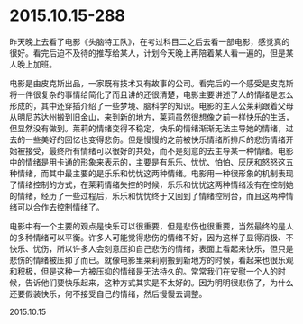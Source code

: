 2015.10.15-288
==============
昨天晚上去看了电影《头脑特工队》，在考过科目二之后去看一部电影，感觉真的很好。看完后迫不及待的推荐给某人，计划今天晚上再陪着某人看一遍的，但是某人晚上加班。

电影是由皮克斯出品，一家既有技术又有故事的公司。看完后的一个感受是皮克斯将一件很复杂的事情给简化了而且讲的还很清楚，电影主要讲述了人的情绪是怎么形成的，其中还穿插介绍了一些梦境、脑科学的知识。电影的主人公莱莉跟着父母从明尼苏达州搬到旧金山，来到新的地方，莱莉虽然很想像之前一样快乐的生活，但显然没有做到。莱莉的情绪变得不稳定，快乐的情绪渐渐无法主导她的情绪，过去的一些美好的回忆也变得悲伤。但是慢慢的之前被快乐情绪所排斥的悲伤情绪开始被接受，最终所有情绪可以很好的共处，而不是刻意的去主导某一种情绪。电影中的情绪是用卡通的形象来表示的，主要是有乐乐、忧忧、怕怕、厌厌和怒怒这五种情绪，而其中最主要的是乐乐和忧忧这两种情绪。电影用一种很形象的机制表现了情绪控制的方式，在莱莉情绪失控的时候，乐乐和忧忧这两种情绪没有在控制她的情绪，经历了一些过程后，乐乐和忧忧终于又回到了情绪控制台，而且这两种情绪可以合作去控制情绪了。

电影中有一个主要的观点是快乐可以很重要，但是悲伤也很重要，当然最终的是人的多种情绪可以平衡。许多人可能觉得悲伤的情绪不好，因为这样子显得消极、不快乐、忧伤，所以许多人会刻意压抑自己悲伤的情绪，表面上看起来快乐，但只是悲伤的情绪被压抑了而已。就像电影里莱莉刚搬到新地方的时候，看起来也很乐观和积极，但是这种一方被压抑的情绪是无法持久的。常常我们在安慰一个人的时候，告诉他们要快乐起来，这种方式其实是不太好的。因为明明很悲伤了，为什么还要假装快乐，何不接受自己的情绪，然后慢慢去调整。

2015.10.15